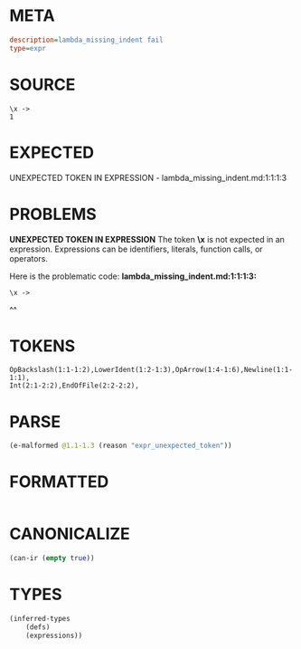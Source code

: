 # META
~~~ini
description=lambda_missing_indent fail
type=expr
~~~
# SOURCE
~~~roc
\x ->
1
~~~
# EXPECTED
UNEXPECTED TOKEN IN EXPRESSION - lambda_missing_indent.md:1:1:1:3
# PROBLEMS
**UNEXPECTED TOKEN IN EXPRESSION**
The token **\x** is not expected in an expression.
Expressions can be identifiers, literals, function calls, or operators.

Here is the problematic code:
**lambda_missing_indent.md:1:1:1:3:**
```roc
\x ->
```
^^


# TOKENS
~~~zig
OpBackslash(1:1-1:2),LowerIdent(1:2-1:3),OpArrow(1:4-1:6),Newline(1:1-1:1),
Int(2:1-2:2),EndOfFile(2:2-2:2),
~~~
# PARSE
~~~clojure
(e-malformed @1.1-1.3 (reason "expr_unexpected_token"))
~~~
# FORMATTED
~~~roc

~~~
# CANONICALIZE
~~~clojure
(can-ir (empty true))
~~~
# TYPES
~~~clojure
(inferred-types
	(defs)
	(expressions))
~~~
